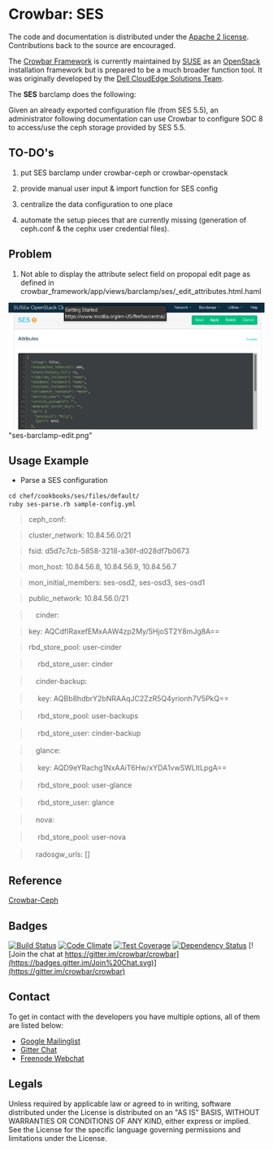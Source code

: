 # Crowbar: SES

The code and documentation is distributed under the [Apache 2 license](http://www.apache.org/licenses/LICENSE-2.0.html).
Contributions back to the source are encouraged.

The [Crowbar Framework](https://github.com/crowbar/crowbar) is currently maintained by [SUSE](http://www.suse.com/) as
an [OpenStack](http://openstack.org) installation framework but is prepared to be a much broader function tool. It was
originally developed by the [Dell CloudEdge Solutions Team](http://dell.com/openstack).

The **SES** barclamp does the following:

Given an already exported configuration file (from SES 5.5), an administrator following documentation can use Crowbar to configure SOC 8 to access/use the ceph storage provided by SES 5.5.

## TO-DO's

1) put SES barclamp under crowbar-ceph or crowbar-openstack

2) provide manual user input & import function for SES config

3) centralize the data configuration to one place

4) automate the setup pieces that are currently missing (generation of ceph.conf & the cephx user credential files). 

## Problem

1) Not able to display the attribute select field on propopal edit page as defined in crowbar_framework/app/views/barclamp/ses/_edit_attributes.html.haml

![alt text](https://github.com/charleswang007/crowbar-ses/blob/master/chef/cookbooks/ses/files/default/ses-barclamp-edit.png) "ses-barclamp-edit.png"

## Usage Example

* Parse a SES configuration

```
cd chef/cookbooks/ses/files/default/ 
ruby ses-parse.rb sample-config.yml
```

> ceph_conf:

>   cluster_network: 10.84.56.0/21

>   fsid: d5d7c7cb-5858-3218-a36f-d028df7b0673

>   mon_host: 10.84.56.8, 10.84.56.9, 10.84.56.7

>   mon_initial_members: ses-osd2, ses-osd3, ses-osd1

>   public_network: 10.84.56.0/21

>　cinder:

>   key: AQCdfIRaxefEMxAAW4zp2My/5HjoST2Y8mJg8A==

>   rbd_store_pool: user-cinder

>　  rbd_store_user: cinder

>　cinder-backup:

>　  key: AQBb8hdbrY2bNRAAqJC2ZzR5Q4yrionh7V5PkQ==

>　  rbd_store_pool: user-backups

>　  rbd_store_user: cinder-backup

>　glance:

>　  key: AQD9eYRachg1NxAAiT6Hw/xYDA1vwSWLItLpgA==

>　  rbd_store_pool: user-glance

>　  rbd_store_user: glance

>　nova:

>　  rbd_store_pool: user-nova

>　radosgw_urls: []


## Reference

[Crowbar-Ceph](https://github.com/crowbar/crowbar-ceph)

## Badges

[![Build Status](https://travis-ci.org/crowbar/crowbar-ses.svg?branch=master)](https://travis-ci.org/crowbar/crowbar-ses)
[![Code Climate](https://codeclimate.com/github/crowbar/crowbar-ses/badges/gpa.svg)](https://codeclimate.com/github/crowbar/crowbar-ses)
[![Test Coverage](https://codeclimate.com/github/crowbar/crowbar-ses/badges/coverage.svg)](https://codeclimate.com/github/crowbar/crowbar-ses)
[![Dependency Status](https://gemnasium.com/crowbar/crowbar-ses.svg)](https://gemnasium.com/crowbar/crowbar-ses)
[![Join the chat at https://gitter.im/crowbar/crowbar](https://badges.gitter.im/Join%20Chat.svg)](https://gitter.im/crowbar/crowbar)

## Contact

To get in contact with the developers you have multiple options, all of them are listed below:

* [Google Mailinglist](https://groups.google.com/forum/#!forum/crowbar)
* [Gitter Chat](https://gitter.im/crowbar/crowbar)
* [Freenode Webchat](http://webchat.freenode.net/?channels=%23crowbar)

## Legals

Unless required by applicable law or agreed to in writing, software distributed under the License is distributed on
an "AS IS" BASIS, WITHOUT WARRANTIES OR CONDITIONS OF ANY KIND, either express or implied. See the License for the
specific language governing permissions and limitations under the License.
